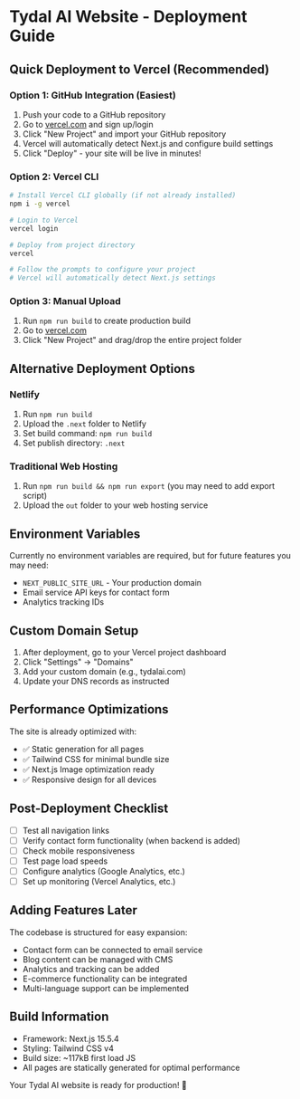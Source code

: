 # Tydal AI Website - Deployment Guide

## Quick Deployment to Vercel (Recommended)

### Option 1: GitHub Integration (Easiest)
1. Push your code to a GitHub repository
2. Go to [vercel.com](https://vercel.com) and sign up/login
3. Click "New Project" and import your GitHub repository
4. Vercel will automatically detect Next.js and configure build settings
5. Click "Deploy" - your site will be live in minutes!

### Option 2: Vercel CLI
```bash
# Install Vercel CLI globally (if not already installed)
npm i -g vercel

# Login to Vercel
vercel login

# Deploy from project directory
vercel

# Follow the prompts to configure your project
# Vercel will automatically detect Next.js settings
```

### Option 3: Manual Upload
1. Run `npm run build` to create production build
2. Go to [vercel.com](https://vercel.com)
3. Click "New Project" and drag/drop the entire project folder

## Alternative Deployment Options

### Netlify
1. Run `npm run build`
2. Upload the `.next` folder to Netlify
3. Set build command: `npm run build`
4. Set publish directory: `.next`

### Traditional Web Hosting
1. Run `npm run build && npm run export` (you may need to add export script)
2. Upload the `out` folder to your web hosting service

## Environment Variables
Currently no environment variables are required, but for future features you may need:
- `NEXT_PUBLIC_SITE_URL` - Your production domain
- Email service API keys for contact form
- Analytics tracking IDs

## Custom Domain Setup
1. After deployment, go to your Vercel project dashboard
2. Click "Settings" → "Domains"
3. Add your custom domain (e.g., tydalai.com)
4. Update your DNS records as instructed

## Performance Optimizations
The site is already optimized with:
- ✅ Static generation for all pages
- ✅ Tailwind CSS for minimal bundle size
- ✅ Next.js Image optimization ready
- ✅ Responsive design for all devices

## Post-Deployment Checklist
- [ ] Test all navigation links
- [ ] Verify contact form functionality (when backend is added)
- [ ] Check mobile responsiveness
- [ ] Test page load speeds
- [ ] Configure analytics (Google Analytics, etc.)
- [ ] Set up monitoring (Vercel Analytics, etc.)

## Adding Features Later
The codebase is structured for easy expansion:
- Contact form can be connected to email service
- Blog content can be managed with CMS
- Analytics and tracking can be added
- E-commerce functionality can be integrated
- Multi-language support can be implemented

## Build Information
- Framework: Next.js 15.5.4
- Styling: Tailwind CSS v4
- Build size: ~117kB first load JS
- All pages are statically generated for optimal performance

Your Tydal AI website is ready for production! 🚀
